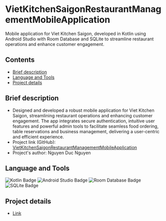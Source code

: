 # VietKitchenSaigonRestaurantManagementMobileApplication 
Mobile application for Viet Kitchen Saigon, developed in Kotlin using Android Studio with Room Database and SQLite to streamline restaurant operations and enhance customer engagement.

## Contents

- [Brief description](#brief-description)
- [Language and Tools](#language-and-tools)
- [Project details](#project-details)


## Brief description

- Designed and developed a robust mobile application for Viet Kitchen Saigon, streamlining restaurant operations and enhancing customer engagement. The app integrates secure authentication, intuitive user features and powerful admin tools to facilitate seamless food ordering, table reservations and business management, delivering a user-centric and efficient experience.
- Project link (GitHub): [VietKitchenSaigonRestaurantManagementMobileApplication](https://github.com/nguyenducnguyen-web/VietKitchenSaigonRestaurantManagementMobileApplication)
- Project's author: Nguyen Duc Nguyen

## Language and Tools

![Kotlin Badge](https://img.shields.io/badge/Kotlin-7F52FF?logo=kotlin&logoColor=fff&style=flat)
![Android Studio Badge](https://img.shields.io/badge/Android%20Studio-3DDC84?logo=androidstudio&logoColor=fff&style=flat)
![Room Database Badge](https://img.shields.io/badge/Room%20Database-6C3483?logo=android&logoColor=fff&style=flat)
![SQLite Badge](https://img.shields.io/badge/SQLite-003B57?logo=sqlite&logoColor=fff&style=flat)


## Project details

- [Link](https://drive.google.com/file/d/11XzQ_K85jeI73PJBC0SN0LgnfM9qgOnD/view?usp=sharing)



